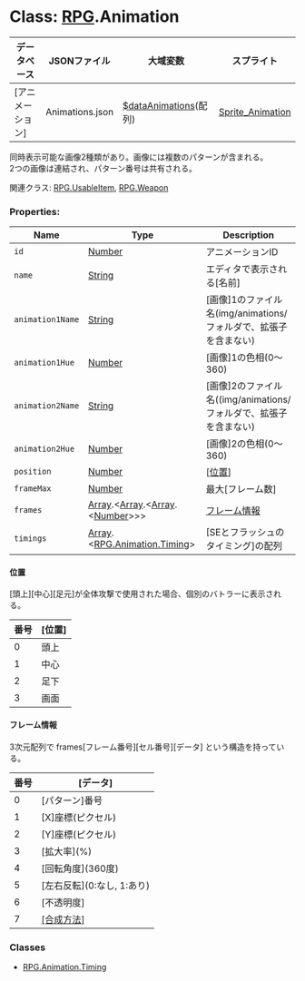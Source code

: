 # Class: [RPG](RPG.md).Animation

| データベース| JSONファイル | 大域変数 | スプライト |
| --- | --- | --- | --- |
| [アニメーション] | Animations.json | [$dataAnimations](global.md#dataanimations-arrayrpganimation)(配列) | [Sprite_Animation](Sprite_Animation.md) |

同時表示可能な画像2種類があり。画像には複数のパターンが含まれる。<br />
2つの画像は連結され、パターン番号は共有される。

関連クラス: [RPG.UsableItem](RPG.UsableItem.md), [RPG.Weapon](RPG.Weapon.md)


### Properties:

| Name | Type | Description |
| --- | --- | --- |
| `id` | [Number](Number.md) | アニメーションID |
| `name` | [String](String.md) | エディタで表示される[名前] |
| `animation1Name` | [String](String.md) | [画像]1のファイル名(img/animations/ フォルダで、拡張子を含まない) |
| `animation1Hue` | [Number](Number.md) |[画像]1の色相(0〜360) |
| `animation2Name` | [String](String.md) | [画像]2のファイル名((img/animations/ フォルダで、拡張子を含まない) |
| `animation2Hue` | [Number](Number.md) | [画像]2の色相(0〜360) |
| `position` | [Number](Number.md) | [[位置](RPG.Animation.md#位置)] |
| `frameMax` | [Number](Number.md) | 最大[フレーム数] |
| `frames` | [Array](Array.md).&lt;[Array](Array.md).&lt;[Array](Array.md).&lt;[Number](Number.md)&gt;&gt;&gt; | [フレーム情報](RPG.Animation.md#フレーム情報) |
| `timings` | [Array](Array.md).&lt;[RPG.Animation.Timing](RPG.Animation.Timing.md)&gt; | [SEとフラッシュのタイミング]の配列 |

#### 位置
[頭上][中心][足元]が全体攻撃で使用された場合、個別のバトラーに表示される。

| 番号 | [位置] |
| --- | --- |
| 0 | 頭上 |
| 1 | 中心 |
| 2 | 足下 |
| 3 | 画面 |

#### フレーム情報
3次元配列で frames[フレーム番号][セル番号][データ] という構造を持っている。

| 番号 | [データ] |
| --- | --- |
| 0 | [パターン]番号 |
| 1 | [X]座標(ピクセル) |
| 2 | [Y]座標(ピクセル) |
| 3 | [拡大率]\(%) |
| 4 | [回転角度]\(360度) |
| 5 | [左右反転]\(0:なし, 1:あり) |
| 6 | [不透明度] |
| 7 | [[合成方法]](Sprite.md#合成方法) |


### Classes

* [RPG.Animation.Timing](RPG.Animation.Timing.md)

